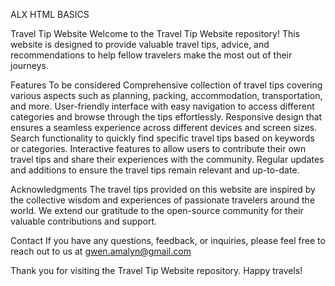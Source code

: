 ALX HTML BASICS 

Travel Tip Website
Welcome to the Travel Tip Website repository! This website is designed to provide valuable travel tips, advice, and recommendations to help fellow travelers make the most out of their journeys.


Features To be considered
Comprehensive collection of travel tips covering various aspects such as planning, packing, accommodation, transportation, and more.
User-friendly interface with easy navigation to access different categories and browse through the tips effortlessly.
Responsive design that ensures a seamless experience across different devices and screen sizes.
Search functionality to quickly find specific travel tips based on keywords or categories.
Interactive features to allow users to contribute their own travel tips and share their experiences with the community.
Regular updates and additions to ensure the travel tips remain relevant and up-to-date.

Acknowledgments
The travel tips provided on this website are inspired by the collective wisdom and experiences of passionate travelers around the world.
We extend our gratitude to the open-source community for their valuable contributions and support.

Contact
If you have any questions, feedback, or inquiries, please feel free to reach out to us at gwen.amalyn@gmail.com

Thank you for visiting the Travel Tip Website repository. Happy travels!
